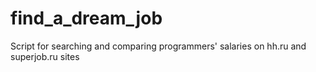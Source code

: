 # find_a_dream_job
Script for searching and comparing programmers' salaries on hh.ru and superjob.ru sites
